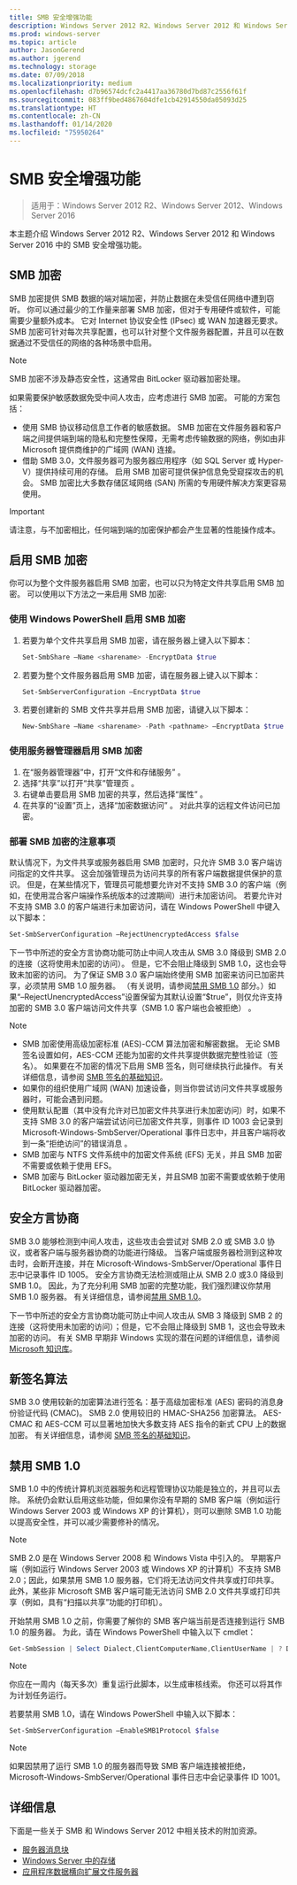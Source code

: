 ```yaml
---
title: SMB 安全增强功能
description: Windows Server 2012 R2、Windows Server 2012 和 Windows Server 2016 中的 SMB 加密功能的说明。
ms.prod: windows-server
ms.topic: article
author: JasonGerend
ms.author: jgerend
ms.technology: storage
ms.date: 07/09/2018
ms.localizationpriority: medium
ms.openlocfilehash: d7b96574dcfc2a4417aa36780d7bd87c2556f61f
ms.sourcegitcommit: 083ff9bed4867604dfe1cb42914550da05093d25
ms.translationtype: HT
ms.contentlocale: zh-CN
ms.lasthandoff: 01/14/2020
ms.locfileid: "75950264"
---
```

# <a name="smb-security-enhancements"></a>SMB 安全增强功能

>适用于：Windows Server 2012 R2、Windows Server 2012、Windows Server 2016

本主题介绍 Windows Server 2012 R2、Windows Server 2012 和 Windows Server 2016 中的 SMB 安全增强功能。

## <a name="smb-encryption"></a>SMB 加密

SMB 加密提供 SMB 数据的端对端加密，并防止数据在未受信任网络中遭到窃听。 你可以通过最少的工作量来部署 SMB 加密，但对于专用硬件或软件，可能需要少量额外成本。 它对 Internet 协议安全性 (IPsec) 或 WAN 加速器无要求。 SMB 加密可针对每次共享配置，也可以针对整个文件服务器配置，并且可以在数据通过不受信任的网络的各种场景中启用。

>[!NOTE]
>SMB 加密不涉及静态安全性，这通常由 BitLocker 驱动器加密处理。

如果需要保护敏感数据免受中间人攻击，应考虑进行 SMB 加密。 可能的方案包括：

- 使用 SMB 协议移动信息工作者的敏感数据。 SMB 加密在文件服务器和客户端之间提供端到端的隐私和完整性保障，无需考虑传输数据的网络，例如由非 Microsoft 提供商维护的广域网 (WAN) 连接。
- 借助 SMB 3.0，文件服务器可为服务器应用程序（如 SQL Server 或 Hyper-V）提供持续可用的存储。 启用 SMB 加密可提供保护信息免受窥探攻击的机会。 SMB 加密比大多数存储区域网络 (SAN) 所需的专用硬件解决方案更容易使用。

>[!IMPORTANT]
>请注意，与不加密相比，任何端到端的加密保护都会产生显著的性能操作成本。

## <a name="enable-smb-encryption"></a>启用 SMB 加密

你可以为整个文件服务器启用 SMB 加密，也可以只为特定文件共享启用 SMB 加密。 可以使用以下方法之一来启用 SMB 加密:

### <a name="enable-smb-encryption-with-windows-powershell"></a>使用 Windows PowerShell 启用 SMB 加密

1. 若要为单个文件共享启用 SMB 加密，请在服务器上键入以下脚本：
    
    ```PowerShell
    Set-SmbShare –Name <sharename> -EncryptData $true
    ```
2. 若要为整个文件服务器启用 SMB 加密，请在服务器上键入以下脚本：
    
    ```PowerShell
    Set-SmbServerConfiguration –EncryptData $true
    ```
3. 若要创建新的 SMB 文件共享并启用 SMB 加密，请键入以下脚本：
    
    ```PowerShell
    New-SmbShare –Name <sharename> -Path <pathname> –EncryptData $true
    ```

### <a name="enable-smb-encryption-with-server-manager"></a>使用服务器管理器启用 SMB 加密

1. 在“服务器管理器”中，打开“文件和存储服务”  。
2. 选择“共享”以打开“共享”管理页  。
3. 右键单击要启用 SMB 加密的共享，然后选择“属性”  。
4. 在共享的“设置”页上，选择“加密数据访问”   。 对此共享的远程文件访问已加密。

### <a name="considerations-for-deploying-smb-encryption"></a>部署 SMB 加密的注意事项

默认情况下，为文件共享或服务器启用 SMB 加密时，只允许 SMB 3.0 客户端访问指定的文件共享。 这会加强管理员为访问共享的所有客户端数据提供保护的意识。 但是，在某些情况下，管理员可能想要允许对不支持 SMB 3.0 的客户端（例如，在使用混合客户端操作系统版本的过渡期间）进行未加密访问。 若要允许对不支持 SMB 3.0 的客户端进行未加密访问，请在 Windows PowerShell 中键入以下脚本：

```PowerShell
Set-SmbServerConfiguration –RejectUnencryptedAccess $false
```

下一节中所述的安全方言协商功能可防止中间人攻击从 SMB 3.0 降级到 SMB 2.0 的连接（这将使用未加密的访问）。 但是，它不会阻止降级到 SMB 1.0，这也会导致未加密的访问。 为了保证 SMB 3.0 客户端始终使用 SMB 加密来访问已加密共享，必须禁用 SMB 1.0 服务器。 （有关说明，请参阅[禁用 SMB 1.0](#disabling-smb-10) 部分。）如果“–RejectUnencryptedAccess”设置保留为其默认设置“$true”，则仅允许支持加密的 SMB 3.0 客户端访问文件共享（SMB 1.0 客户端也会被拒绝）   。

>[!NOTE]
>* SMB 加密使用高级加密标准 (AES)-CCM 算法加密和解密数据。 无论 SMB 签名设置如何，AES-CCM 还能为加密的文件共享提供数据完整性验证（签名）。 如果要在不加密的情况下启用 SMB 签名，则可继续执行此操作。 有关详细信息，请参阅 [SMB 签名的基础知识](https://blogs.technet.microsoft.com/josebda/2010/12/01/the-basics-of-smb-signing-covering-both-smb1-and-smb2/)。
>* 如果你的组织使用广域网 (WAN) 加速设备，则当你尝试访问文件共享或服务器时，可能会遇到问题。
>* 使用默认配置（其中没有允许对已加密文件共享进行未加密访问）时，如果不支持 SMB 3.0 的客户端尝试访问已加密文件共享，则事件 ID 1003 会记录到 Microsoft-Windows-SmbServer/Operational 事件日志中，并且客户端将收到一条“拒绝访问”的错误消息  。
>* SMB 加密与 NTFS 文件系统中的加密文件系统 (EFS) 无关，并且 SMB 加密不需要或依赖于使用 EFS。
>* SMB 加密与 BitLocker 驱动器加密无关，并且SMB 加密不需要或依赖于使用 BitLocker 驱动器加密。

## <a name="secure-dialect-negotiation"></a>安全方言协商

SMB 3.0 能够检测到中间人攻击，这些攻击会尝试对 SMB 2.0 或 SMB 3.0 协议，或者客户端与服务器协商的功能进行降级。 当客户端或服务器检测到这种攻击时，会断开连接，并在 Microsoft-Windows-SmbServer/Operational 事件日志中记录事件 ID 1005。 安全方言协商无法检测或阻止从 SMB 2.0 或3.0 降级到 SMB 1.0。 因此，为了充分利用 SMB 加密的完整功能，我们强烈建议你禁用 SMB 1.0 服务器。 有关详细信息，请参阅[禁用 SMB 1.0](#disabling-smb-10)。

下一节中所述的安全方言协商功能可防止中间人攻击从 SMB 3 降级到 SMB 2 的连接（这将使用未加密的访问）；但是，它不会阻止降级到 SMB 1，这也会导致未加密的访问。 有关 SMB 早期非 Windows 实现的潜在问题的详细信息，请参阅 [Microsoft 知识库](https://support.microsoft.com/kb/2686098)。

## <a name="new-signing-algorithm"></a>新签名算法

SMB 3.0 使用较新的加密算法进行签名：基于高级加密标准 (AES) 密码的消息身份验证代码 (CMAC)。 SMB 2.0 使用较旧的 HMAC-SHA256 加密算法。 AES-CMAC 和 AES-CCM 可以显著地加快大多数支持 AES 指令的新式 CPU 上的数据加密。 有关详细信息，请参阅 [SMB 签名的基础知识](https://blogs.technet.microsoft.com/josebda/2010/12/01/the-basics-of-smb-signing-covering-both-smb1-and-smb2/)。

## <a name="disabling-smb-10"></a>禁用 SMB 1.0

SMB 1.0 中的传统计算机浏览器服务和远程管理协议功能是独立的，并且可以去除。 系统仍会默认启用这些功能，但如果你没有早期的 SMB 客户端（例如运行 Windows Server 2003 或 Windows XP 的计算机），则可以删除 SMB 1.0 功能以提高安全性，并可以减少需要修补的情况。

>[!NOTE]
>SMB 2.0 是在 Windows Server 2008 和 Windows Vista 中引入的。 早期客户端（例如运行 Windows Server 2003 或 Windows XP 的计算机）不支持 SMB 2.0；因此，如果禁用 SMB 1.0 服务器，它们将无法访问文件共享或打印共享。 此外，某些非 Microsoft SMB 客户端可能无法访问 SMB 2.0 文件共享或打印共享（例如，具有“扫描以共享”功能的打印机）。

开始禁用 SMB 1.0 之前，你需要了解你的 SMB 客户端当前是否连接到运行 SMB 1.0 的服务器。 为此，请在 Windows PowerShell 中输入以下 cmdlet：

```PowerShell
Get-SmbSession | Select Dialect,ClientComputerName,ClientUserName | ? Dialect -lt 2
```

>[!NOTE]
>你应在一周内（每天多次）重复运行此脚本，以生成审核线索。 你还可以将其作为计划任务运行。

若要禁用 SMB 1.0，请在 Windows PowerShell 中输入以下脚本：

```PowerShell
Set-SmbServerConfiguration –EnableSMB1Protocol $false
```

>[!NOTE]
>如果因禁用了运行 SMB 1.0 的服务器而导致 SMB 客户端连接被拒绝，Microsoft-Windows-SmbServer/Operational 事件日志中会记录事件 ID 1001。

## <a name="more-information"></a>详细信息

下面是一些关于 SMB 和 Windows Server 2012 中相关技术的附加资源。

- [服务器消息块](file-server-smb-overview.md)
- [Windows Server 中的存储](../storage.md)
- [应用程序数据横向扩展文件服务器](../../failover-clustering/sofs-overview.md)